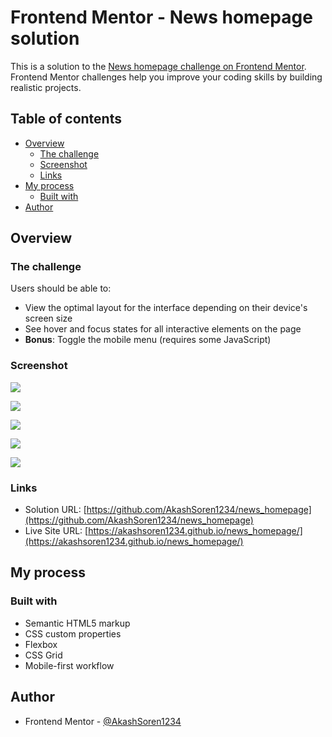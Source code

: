 # Frontend Mentor - News homepage solution

This is a solution to the [News homepage challenge on Frontend Mentor](https://www.frontendmentor.io/challenges/news-homepage-H6SWTa1MFl). Frontend Mentor challenges help you improve your coding skills by building realistic projects. 

## Table of contents

- [Overview](#overview)
  - [The challenge](#the-challenge)
  - [Screenshot](#screenshot)
  - [Links](#links)
- [My process](#my-process)
  - [Built with](#built-with)
- [Author](#author)


## Overview

### The challenge

Users should be able to:

- View the optimal layout for the interface depending on their device's screen size
- See hover and focus states for all interactive elements on the page
- **Bonus**: Toggle the mobile menu (requires some JavaScript)

### Screenshot

![](./assets/images/screenshot/snippet1_desktop.png)

![](./assets/images/screenshot/snippet2_desktop.png)

![](./assets/images/screenshot/snippet1_mobile.png)

![](./assets/images/screenshot/snippet2_mobile.png)

![](./assets/images/screenshot/snippet3_mobile.png)


### Links

- Solution URL: [https://github.com/AkashSoren1234/news_homepage](https://github.com/AkashSoren1234/news_homepage)
- Live Site URL: [https://akashsoren1234.github.io/news_homepage/](https://akashsoren1234.github.io/news_homepage/)

## My process

### Built with

- Semantic HTML5 markup
- CSS custom properties
- Flexbox
- CSS Grid
- Mobile-first workflow


## Author

- Frontend Mentor - [@AkashSoren1234](https://www.frontendmentor.io/profile/AkashSoren1234)

